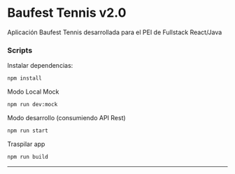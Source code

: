 # Baufest Tennis v2.0

Aplicación Baufest Tennis desarrollada para el PEI de Fullstack React/Java

### Scripts

Instalar dependencias:
```sh
npm install
```

Modo Local Mock
```sh
npm run dev:mock
```

Modo desarrollo (consumiendo API Rest)
```sh
npm run start
```

Traspilar app
```sh
npm run build
```

---
